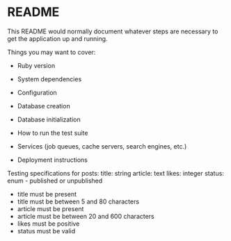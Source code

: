 # README

This README would normally document whatever steps are necessary to get the
application up and running.

Things you may want to cover:

* Ruby version

* System dependencies

* Configuration

* Database creation

* Database initialization

* How to run the test suite

* Services (job queues, cache servers, search engines, etc.)

* Deployment instructions

Testing specifications for posts:
title: string
article: text
likes: integer
status: enum - published or unpublished

- title must be present
- title must be between 5 and 80 characters
- article must be present
- article must be between 20 and 600 characters
- likes must be positive
- status must be valid
